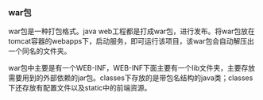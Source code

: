 



### war包

war包是一种打包格式。java web工程都是打成war包，进行发布。将war包放在tomcat容器的webapps下，启动服务，即可运行该项目，该war包会自动解压出一个同名的文件夹。

war包中主要是有一个WEB-INF，WEB-INF下面主要有一个lib文件夹，主要存放需要用到的外部依赖的jar包。classes下存放的是带包名结构的java类；classes下还存放有配置文件以及static中的前端资源。


